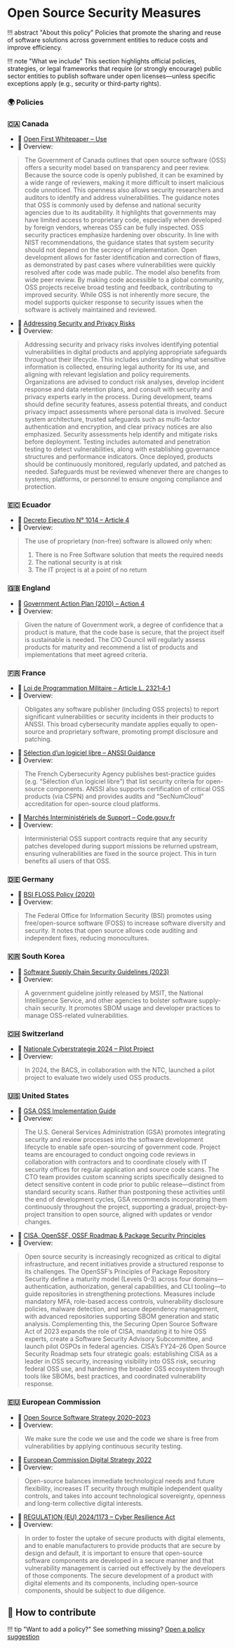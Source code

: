 # Open Source Security Measures

!!! abstract "About this policy"
      Policies that promote the sharing and reuse of software solutions across government entities to reduce costs and improve efficiency.
  
!!! note "What we include"
      This section highlights official policies, strategies, or legal frameworks that require (or strongly encourage) public sector entities to publish software under open licenses—unless specific exceptions apply (e.g., security or third-party rights).
      
### 🌍  Policies

### 🇨🇦 Canada

* 🔗 [Open First Whitepaper – Use](https://www.canada.ca/en/government/system/digital-government/digital-government-innovations/open-source-software/open-first-whitepaper/open-first-whitepaper-use.html)
* 📄 Overview:
> The Government of Canada outlines that open source software (OSS) offers a security model based on transparency and peer review. Because the source code is openly published, it can be examined by a wide range of reviewers, making it more difficult to insert malicious code unnoticed. This openness also allows security researchers and auditors to identify and address vulnerabilities. The guidance notes that OSS is commonly used by defense and national security agencies due to its auditability. It highlights that governments may have limited access to proprietary code, especially when developed by foreign vendors, whereas OSS can be fully inspected.
> OSS security practices emphasize hardening over obscurity. In line with NIST recommendations, the guidance states that system security should not depend on the secrecy of implementation. Open development allows for faster identification and correction of flaws, as demonstrated by past cases where vulnerabilities were quickly resolved after code was made public. The model also benefits from wide peer review. By making code accessible to a global community, OSS projects receive broad testing and feedback, contributing to improved security. While OSS is not inherently more secure, the model supports quicker response to security issues when the software is actively maintained and reviewed.

* 🔗 [Addressing Security and Privacy Risks](https://www.canada.ca/en/government/system/digital-government/government-canada-digital-standards/address-security-privacy-risks.html)
* 📄 Overview:
> Addressing security and privacy risks involves identifying potential vulnerabilities in digital products and applying appropriate safeguards throughout their lifecycle. This includes understanding what sensitive information is collected, ensuring legal authority for its use, and aligning with relevant legislation and policy requirements. Organizations are advised to conduct risk analyses, develop incident response and data retention plans, and consult with security and privacy experts early in the process.
> During development, teams should define security features, assess potential threats, and conduct privacy impact assessments where personal data is involved. Secure system architecture, trusted safeguards such as multi-factor authentication and encryption, and clear privacy notices are also emphasized. Security assessments help identify and mitigate risks before deployment. Testing includes automated and penetration testing to detect vulnerabilities, along with establishing governance structures and performance indicators. Once deployed, products should be continuously monitored, regularly updated, and patched as needed. Safeguards must be reviewed whenever there are changes to systems, platforms, or personnel to ensure ongoing compliance and protection.


### 🇪🇨 Ecuador
* 🔗 [Decreto Ejecutivo N° 1014 – Article 4](https://web.gestiondocumental.gob.ec/wp-content/uploads/2020/08/Decreto-Ejecutivo-N-1014.pdf)
* 📄 Overview:
> The use of proprietary (non-free) software is allowed only when:
>
> 1. There is no Free Software solution that meets the required needs
> 2. The national security is at risk
> 3. The IT project is at a point of no return

### 🇬🇧 England
* 🔗 [Government Action Plan (2010) – Action 4](https://assets.publishing.service.gov.uk/media/5a789aade5274a277e68e04d/open_source.pdf)
* 📄 Overview:
> Given the nature of Government work, a degree of confidence that a product is mature, that the code base is secure, that the project itself is sustainable is needed. The CIO Council will regularly assess products for maturity and recommend a list of products and implementations that meet agreed criteria.

### 🇫🇷 France

* 🔗 [Loi de Programmation Militaire – Article L. 2321‑4‑1](https://cert.ssi.gouv.fr/signalement-vulnerabilite-incident-2321-4-1/#:~:text=Vous%20%C3%AAtes%20potentiellement%20concern%C3%A9%20par,du%20code%20de%20la%20d%C3%A9fense)
* 📄 Overview:
> Obligates any software publisher (including OSS projects) to report significant vulnerabilities or security incidents in their products to ANSSI. This broad cybersecurity mandate applies equally to open-source and proprietary software, promoting prompt disclosure and patching.

* 🔗 [Sélection d’un logiciel libre – ANSSI Guidance](https://cyber.gouv.fr/publications/selection-dun-logiciel-libre)
* 📄 Overview:
> The French Cybersecurity Agency publishes best-practice guides (e.g. “Sélection d’un logiciel libre”) that list security criteria for open-source components. ANSSI also supports certification of critical OSS products (via CSPN) and provides audits and “SecNumCloud” accreditation for open-source cloud platforms.

* 🔗 [Marchés Interministériels de Support – Code.gouv.fr](https://code.gouv.fr/fr/utiliser/marches-interministeriels-support-expertise-logiciels-libres/#:~:text=Ces%20activit%C3%A9s%20sont%20men%C3%A9es%20en,communaut%C3%A9s%20et%20les%20administrations%20b%C3%A9n%C3%A9ficiaires)
* 📄 Overview:
> Interministerial OSS support contracts require that any security patches developed during support missions be returned upstream, ensuring vulnerabilities are fixed in the source project. This in turn benefits all users of that OSS.

### 🇩🇪 Germany

* 🔗 [BSI FLOSS Policy (2020)](https://www.bsi.bund.de/EN/Themen/Unternehmen-und-Organisationen/Informationen-und-Empfehlungen/Freie-Software/freie-software_node.html#:~:text=The%20role%20of%20the%20Federal,leads%20to%20greater%20manufacturer%20independence)
* 📄 Overview:
> The Federal Office for Information Security (BSI) promotes using free/open-source software (FOSS) to increase software diversity and security. It notes that open source allows code auditing and independent fixes, reducing monocultures.


### 🇰🇷 South Korea

* 🔗 [Software Supply Chain Security Guidelines (2023)](https://www.msit.go.kr/bbs/view.do?sCode=user&mId=113&mPid=238&bbsSeqNo=94&nttSeqNo=3184474)
* 📄 Overview:
> A government guideline jointly released by MSIT, the National Intelligence Service, and other agencies to bolster software supply-chain security. It promotes SBOM usage and developer practices to manage OSS-related vulnerabilities.

### 🇨🇭 Switzerland

* 🔗 [Nationale Cyberstrategie 2024 – Pilot Project](https://www.ncsc.admin.ch/dam/ncsc/de/dokumente/strategie/cyberstrategie-ncs/Bericht-zur-Umsetzung-der-NCS_2024-DE.pdf.download.pdf/Bericht-zur-Umsetzung-der-NCS_2024-DE.pdf)
* 📄 Overview:
> In 2024, the BACS, in collaboration with the NTC, launched a pilot project to evaluate two widely used OSS products.

### 🇺🇸 United States

* 🔗 [GSA OSS Implementation Guide](https://open.gsa.gov/oss-implementation/#how-to-open-source)
* 📄 Overview:
> The U.S. General Services Administration (GSA) promotes integrating security and review processes into the software development lifecycle to enable safe open-sourcing of government code. Project teams are encouraged to conduct ongoing code reviews in collaboration with contractors and to coordinate closely with IT security offices for regular application and source code scans. The CTO team provides custom scanning scripts specifically designed to detect sensitive content in code prior to public release—distinct from standard security scans. Rather than postponing these activities until the end of development cycles, GSA recommends incorporating them continuously throughout the project, supporting a gradual, project-by-project transition to open source, aligned with updates or vendor changes.

* 🔗 [CISA, OpenSSF, OSSF Roadmap & Package Security Principles](https://repos.openssf.org/principles-for-package-repository-security)
* 📄 Overview:
> Open source security is increasingly recognized as critical to digital infrastructure, and recent initiatives provide a structured response to its challenges. The OpenSSF’s Principles of Package Repository Security define a maturity model (Levels 0–3) across four domains—authentication, authorization, general capabilities, and CLI tooling—to guide repositories in strengthening protections. Measures include mandatory MFA, role-based access controls, vulnerability disclosure policies, malware detection, and secure dependency management, with advanced repositories supporting SBOM generation and static analysis.
> Complementing this, the Securing Open Source Software Act of 2023 expands the role of CISA, mandating it to hire OSS experts, create a Software Security Advisory Subcommittee, and launch pilot OSPOs in federal agencies. CISA’s FY24–26 Open Source Security Roadmap sets four strategic goals: establishing CISA as a leader in OSS security, increasing visibility into OSS risk, securing federal OSS use, and hardening the broader OSS ecosystem through tools like SBOMs, best practices, and coordinated vulnerability response.


### 🇪🇺 European Commission

* 🔗 [Open Source Software Strategy 2020–2023](https://commission.europa.eu/document/download/97e59978-42c0-4b4a-9406-8f1a86837530_en?filename=en_ec_open_source_strategy_2020-2023.pdf)
* 📄 Overview:
> We make sure the code we use and the code we share is free from vulnerabilities by applying continuous security testing.


* 🔗 [European Commission Digital Strategy 2022](https://commission.europa.eu/document/download/d699a990-59c2-4ca2-8613-0abbed0962b5_fr?filename=C_2022_4388_1_FR_ACT&prefLang=en)
* 📄 Overview:
> Open-source balances immediate technological needs and future flexibility, increases IT security through multiple independent quality controls, and takes into account technological sovereignty, openness and long-term collective digital interests.


* 🔗 [REGULATION (EU) 2024/1173 – Cyber Resilience Act](https://eur-lex.europa.eu/legal-content/EN/TXT/HTML/?uri=OJ:L_202402847)
* 📄 Overview:
> In order to foster the uptake of secure products with digital elements, and to enable manufacturers to provide products that are secure by design and default, it is important to ensure that open-source software components are developed in a secure manner and that vulnerability management is carried out effectively by the developers of those components. The secure development of a product with digital elements and its components, including open-source components, should be subject to due diligence.


## 🤝 How to contribute
  
!!! tip "Want to add a policy?"
      See something missing? [Open a policy suggestion](https://github.com/EL-BID/OSS_policies/issues/new?template=policy-suggestion.yml)